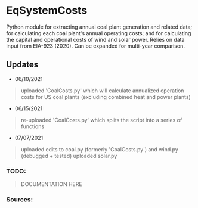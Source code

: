 # EqSystemCosts

Python module for extracting annual coal plant generation and related data; for calculating each coal plant's annual operating costs; and for calculating the capital and operational costs of wind and solar power. Relies on data input from EIA-923 (2020). Can be expanded for multi-year comparison. 

## Updates 
* 06/10/2021
> uploaded 'CoalCosts.py' which will calculate annualized operation costs for US coal plants (excluding combined heat and power plants)

* 06/15/2021
> re-uploaded 'CoalCosts.py' which splits the script into a series of functions 

* 07/07/2021
> uploaded edits to coal.py (formerly 'CoalCosts.py') and wind.py (debugged + tested)
> uploaded solar.py 


### TODO: 

> DOCUMENTATION HERE

### Sources:
